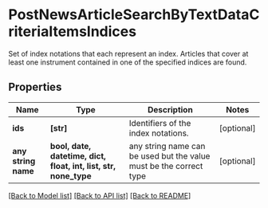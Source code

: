 # PostNewsArticleSearchByTextDataCriteriaItemsIndices

Set of index notations that each represent an index. Articles that cover at least one instrument contained in one of the specified indices are found.

## Properties
Name | Type | Description | Notes
------------ | ------------- | ------------- | -------------
**ids** | **[str]** | Identifiers of the index notations. | [optional] 
**any string name** | **bool, date, datetime, dict, float, int, list, str, none_type** | any string name can be used but the value must be the correct type | [optional]

[[Back to Model list]](../README.md#documentation-for-models) [[Back to API list]](../README.md#documentation-for-api-endpoints) [[Back to README]](../README.md)


